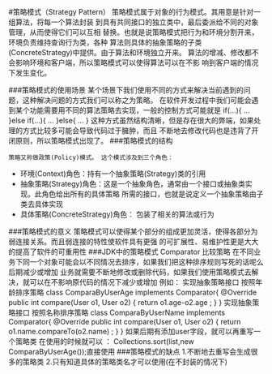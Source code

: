 #策略模式（Strategy Pattern）
        策略模式属于对象的行为模式。其用意是针对一组算法，将每一个算法封装
    到具有共同接口的独立类中，最后委派给不同的对象管理，从而使得它们可以互相
    替换。也就是说策略模式把行为和环境分割开来，环境负责维持查询行为类，各种
    算法则具体的抽象策略的子类(ConcreteStrategy)中提供。由于算法和环境独立开来。
    算法的增减、修改都不会影响环境和客户端，所以策略模式可以使得算法可以在不影
    响到客户端的情况下发生变化。
    
###策略模式的使用场景
        某个场景下我们使用不同的方式来解决当前遇到的问题，这种解决问题的方式我们可以称之为策略。
        在软件开发过程中我们可能会遇到某个功能需要用不同的算法策略去实现，一般的控制方式可能就是 
        if(...){
            ...
        }else if(...){
            ...
        }else{
            ...
        }
        这种方式虽然结构清晰，但是存在很大的弊端，如果处理的方式比较多可能会导致代码过于臃肿，而且
    不断地去修改代码也是违背了开闭原则，所以策略模式出现了。
###策略模式的结构

    策略又称做政策(Policy)模式。 这个模式涉及到三个角色： 
  * 环境(Context)角色：持有一个抽象策略(Strategy)类的引用 
  * 抽象策略(Strategy)角色：这是一个抽象角色，通常由一个接口或抽象类实现。此角色给出所有的具体策略
 所需的接口，也就是说定义一个抽象策略由子类去具体实现
  * 具体策略(ConcreteStrategy)角色： 包装了相关的算法或行为
  
###策略模式的意义
        策略模式可以使得某个部分的组成更加灵活，使得各部分为弱连接关系。而且弱连接的特性使软件具有更强
    的可扩展性、易维护性更是大大的提高了软件的可重用性
###JDK中的策略模式
    Comparator 比较策略 
        在不同业务下同一个对象可能会以不同情况去排序，如果我们把这种排序规则写死的话呢么后期减少或增加
    业务就需要不断地修改或删除代码，如果我们使用策略模式去解决，就可以在不影响原代码的情况下减少或增加
    例如：
    实现抽象策略接口  按照年龄排序策略
    class ComparaByUserAge implements Comparator<User>{
        @Override
        public int compare(User o1, User o2) {
            return o1.age-o2.age ;
        }
    }
    实现抽象策略接口  按照名称排序策略
    class ComparaByUserName implements Comparator<User>{
        @Override
        public int compare(User o1, User o2) {
            return o1.name.compareTo(o2.name) ;
        }
    }
    如果后期有添加user字段，就可以再重写一个策略类
    在使用的时候就可以 ：
    Collections.sort(list,new ComparaByUserAge());直接使用
###策略模式的缺点
    1.不断地去重写会生成很多的策略类
    2.只有知道具体的策略类名才可以使用(在不封装的情况下)
